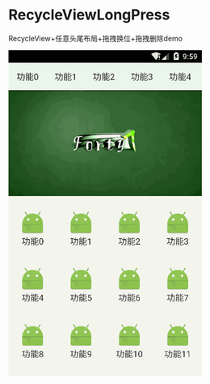 # RecycleViewLongPress
RecycleView+任意头尾布局+拖拽换位+拖拽删除demo

![image](https://github.com/wp2463496/RecycleViewLongPress/blob/master/%E5%BD%95%E5%88%B6.gif)
